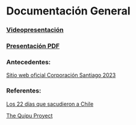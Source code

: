 # Documentación General

### [Videopresentación]()

### [Presentación PDF](https://acrobat.adobe.com/id/urn:aaid:sc:US:fde6c1bd-70d4-40bd-a96f-618b14254434)

### Antecedentes:

[Sitio web oficial Corporación Santiago 2023](https://santiago2023.org/es)

### Referentes:

[Los 22 días que sacudieron a Chile](https://especiales.latercera.com/22-dias-que-sacudieron-a-chile/)

[The Quipu Proyect](https://interactive.quipu-project.com/#/en/quipu/intro)


